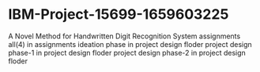 # IBM-Project-15699-1659603225
A Novel Method for Handwritten Digit Recognition System
assignments all(4) in assignments
ideation phase in project design floder
project design phase-1 in project design floder
project design phase-2 in project design floder
